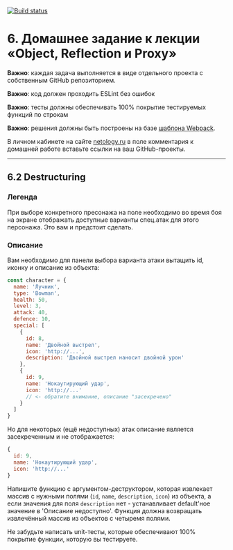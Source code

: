 [![Build status](https://ci.appveyor.com/api/projects/status/clli6t3gfoa0ut6p?svg=true)](https://ci.appveyor.com/project/MKSInc/ajs-hw-6-advanced-2-destructuring)

# 6. Домашнее задание к лекции «Object, Reflection и Proxy»

**Важно**: каждая задача выполняется в виде отдельного проекта с собственным GitHub репозиторием.

**Важно**: код должен проходить ESLint без ошибок

**Важно**: тесты должны обеспечивать 100% покрытие тестируемых функций по строкам

**Важно**: решения должны быть построены на базе [шаблона Webpack](/ci-template).

В личном кабинете на сайте [netology.ru](http://netology.ru/) в поле комментария к домашней работе вставьте ссылки на ваш GitHub-проекты.

---

## 6.2 Destructuring

### Легенда

При выборе конкретного пресонажа на поле необходимо во время боя на экране отображать доступные варианты спец.атак для этого персонажа. Это вам и предстоит сделать.

### Описание

Вам необходимо для панели выбора варианта атаки вытащить id, иконку и описание из объекта:
```javascript
const character = {
  name: 'Лучник',
  type: 'Bowman',
  health: 50,
  level: 3,
  attack: 40,
  defence: 10,
  special: [
    {
      id: 8,
      name: 'Двойной выстрел',
      icon: 'http://...',
      description: 'Двойной выстрел наносит двойной урон'
    }, 
    {
      id: 9,
      name: 'Нокаутирующий удар',
      icon: 'http://...'
      // <- обратите внимание, описание "засекречено"
    }
  ]	
}
```

Но для некоторых (ещё недоступных) атак описание является засекреченным и не отображается:

```javascript
{
  id: 9,
  name: 'Нокаутирующий удар',
  icon: 'http://...'
}
```

Напишите функцию с аргументом-деструктором, которая извлекает массив с нужными полями (`id`, `name`, `description`, `icon`) из объекта, а если значения для поля `description` нет - устанавливает default'ное значение в 'Описание недоступно'. Функция должна возвращать извлечённый массив из объектов с четыремя полями.

Не забудьте написать unit-тесты, которые обеспечивают 100% покрытие функции, которую вы тестируете.
